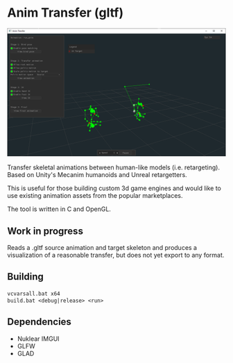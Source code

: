 # Anim Transfer (gltf)
![main](images/main.png)

Transfer skeletal animations between human-like models (i.e. retargeting). Based on Unity's Mecanim humanoids and Unreal retargetters.

This is useful for those building custom 3d game engines and would like to use existing animation assets from the popular marketplaces.

The tool is written in C and OpenGL.

## Work in progress
Reads a .gltf source animation and target skeleton and produces a visualization of a reasonable transfer, but does not yet export to any format.

## Building
```
vcvarsall.bat x64
build.bat <debug|release> <run>
```

## Dependencies
- Nuklear IMGUI
- GLFW
- GLAD
